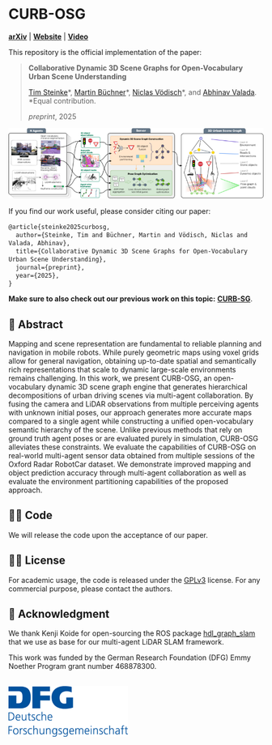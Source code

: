 # CURB-OSG
[**arXiv**](https://arxiv.org/abs/) | [**Website**](https://ov-curb.cs.uni-freiburg.de/) | [**Video**](https://youtu.be/LEP_LZQzUV4)

This repository is the official implementation of the paper:

> **Collaborative Dynamic 3D Scene Graphs for Open-Vocabulary Urban Scene Understanding**
>
> [Tim Steinke]()&ast;, [Martin Büchner](https://rl.uni-freiburg.de/people/buechner)&ast;, [Niclas Vödisch](https://vniclas.github.io/)&ast;, and [Abhinav Valada](https://rl.uni-freiburg.de/people/valada). <br>
> &ast;Equal contribution. <br> 
> 
> *preprint*, 2025

<p align="center">
  <img src="./assets/curb-osg_overview.png" alt="Overview of CURB-OSG approach" width="800" />
</p>

If you find our work useful, please consider citing our paper:
```
@article{steinke2025curbosg,
  author={Steinke, Tim and Büchner, Martin and Vödisch, Niclas and Valada, Abhinav},
  title={Collaborative Dynamic 3D Scene Graphs for Open-Vocabulary Urban Scene Understanding},
  journal={preprint},
  year={2025},
}
```

**Make sure to also check out our previous work on this topic:** [**CURB-SG**](https://github.com/robot-learning-freiburg/CURB-SG).


## 📔 Abstract

Mapping and scene representation are fundamental to reliable planning and navigation in mobile robots. While purely geometric maps using voxel grids allow for general navigation, obtaining up-to-date spatial and semantically rich representations that scale to dynamic large-scale environments remains challenging. In this work, we present CURB-OSG, an open-vocabulary dynamic 3D scene graph engine that generates hierarchical decompositions of urban driving scenes via multi-agent collaboration. By fusing the camera and LiDAR observations from multiple perceiving agents with unknown initial poses, our approach generates more accurate maps compared to a single agent while constructing a unified open-vocabulary semantic hierarchy of the scene. Unlike previous methods that rely on ground truth agent poses or are evaluated purely in simulation, CURB-OSG alleviates these constraints. We evaluate the capabilities of CURB-OSG on real-world multi-agent sensor data obtained from multiple sessions of the Oxford Radar RobotCar dataset. We demonstrate improved mapping and object prediction accuracy through multi-agent collaboration as well as evaluate the environment partitioning capabilities of the proposed approach.


## 👩‍💻 Code

We will release the code upon the acceptance of our paper.

## 👩‍⚖️  License

For academic usage, the code is released under the [GPLv3](https://www.gnu.org/licenses/gpl-3.0.en.html) license.
For any commercial purpose, please contact the authors.


## 🙏 Acknowledgment

We thank Kenji Koide for open-sourcing the ROS package [hdl_graph_slam](https://github.com/koide3/hdl_graph_slam) that we use as base for our multi-agent LiDAR SLAM framework.

This work was funded by the German Research Foundation (DFG) Emmy Noether Program grant number 468878300.
<br><br>
<p float="left">
  <a href="https://www.dfg.de/en/research_funding/programmes/individual/emmy_noether/index.html"><img src="./assets/dfg_logo.png" alt="drawing" height="100"/></a>  
</p>
